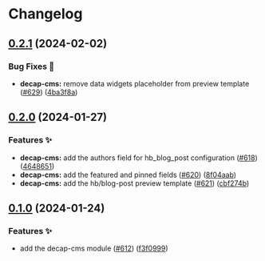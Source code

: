 # Changelog

## [0.2.1](https://github.com/hbstack/blog/compare/modules/decap-cms/v0.2.0...modules/decap-cms/v0.2.1) (2024-02-02)


### Bug Fixes 🐞

* **decap-cms:** remove data widgets placeholder from preview template ([#629](https://github.com/hbstack/blog/issues/629)) ([4ba3f8a](https://github.com/hbstack/blog/commit/4ba3f8ad9d68bc0ce21f859b23f1223e9c1a1bbd))

## [0.2.0](https://github.com/hbstack/blog/compare/modules/decap-cms/v0.1.0...modules/decap-cms/v0.2.0) (2024-01-27)


### Features ✨

* **decap-cms:** add the authors field for hb_blog_post configuration ([#618](https://github.com/hbstack/blog/issues/618)) ([4648651](https://github.com/hbstack/blog/commit/4648651e69d784bd422981c3c94d7bc240106f85))
* **decap-cms:** add the featured and pinned fields ([#620](https://github.com/hbstack/blog/issues/620)) ([8f04aab](https://github.com/hbstack/blog/commit/8f04aabf633bce1980d5c5196b553bdf2a8bd13c))
* **decap-cms:** add the hb/blog-post preview template ([#621](https://github.com/hbstack/blog/issues/621)) ([cbf274b](https://github.com/hbstack/blog/commit/cbf274bc6be6180e6ec9c146aae4f22f6e328c61))

## [0.1.0](https://github.com/hbstack/blog/compare/modules/decap-cms-v0.0.1...modules/decap-cms/v0.1.0) (2024-01-24)


### Features ✨

* add the decap-cms module ([#612](https://github.com/hbstack/blog/issues/612)) ([f3f0999](https://github.com/hbstack/blog/commit/f3f09991b709f89188213990b7618cfa4e171a96))
